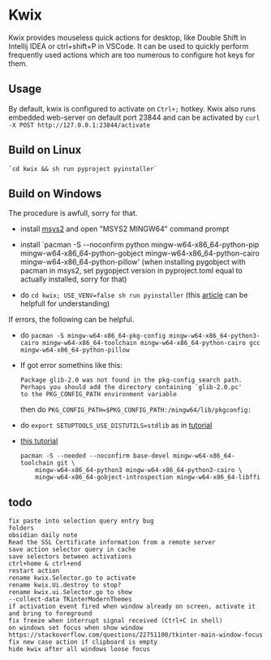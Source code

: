 # Kwix

Kwix provides mouseless quick actions for desktop, like Double Shift in Intellij IDEA or ctrl+shift+P in VSCode.
It can be used to quickly perform frequently used actions which are too numerous to configure hot keys for them.

## Usage

By default, kwix is configured to activate on `Ctrl+;` hotkey.
Kwix also runs embedded web-server on default port 23844 and can be activated by `curl -X POST http://127.0.0.1:23844/activate`




## Build on Linux

	`cd kwix && sh run pyproject pyinstaller`

## Build on Windows

The procedure is awfull, sorry for that.

-	install [msys2](https://www.msys2.org/) and open "MSYS2 MINGW64" command prompt

-	install `pacman -S --noconfirm python mingw-w64-x86_64-python-pip mingw-w64-x86_64-python-gobject mingw-w64-x86_64-python-cairo mingw-w64-x86_64-python-pillow'
	(when installing pygobject with pacman in msys2, set pygopject version in pyproject.toml equal to actually installed, sorry for that)

-	do `cd kwix; USE_VENV=false sh run pyinstaller` (this [article](https://snarky.ca/why-you-should-use-python-m-pip/) can be helpfull for understanding)


If errors, the following can be helpful.

-	do `pacman -S mingw-w64-x86_64-pkg-config mingw-w64-x86_64-python3-cairo mingw-w64-x86_64-toolchain mingw-w64-x86_64-python-cairo gcc mingw-w64-x86_64-python-pillow`

-	If got error somethins like this:

		Package glib-2.0 was not found in the pkg-config search path.
		Perhaps you should add the directory containing `glib-2.0.pc'
		to the PKG_CONFIG_PATH environment variable

	then do `PKG_CONFIG_PATH=$PKG_CONFIG_PATH:/mingw64/lib/pkgconfig:`

-	do `export SETUPTOOLS_USE_DISTUTILS=stdlib` as in [tutorial](https://www.msys2.org/news/#2021-12-21-potential-incompatibilities-with-newer-python-setuptools)

-	[this tutorial](https://pygobject.readthedocs.io/en/latest/devguide/dev_environ.html#windows-logo-windows)

		pacman -S --needed --noconfirm base-devel mingw-w64-x86_64-toolchain git \
			mingw-w64-x86_64-python3 mingw-w64-x86_64-python3-cairo \
			mingw-w64-x86_64-gobject-introspection mingw-w64-x86_64-libffi


## todo

	fix paste into selection query entry bug
	folders
	obsidian daily note
	Read the SSL Certificate information from a remote server
	save action selector query in cache
	save selectors between activations
	ctrl+home & ctrl+end
	restart action
	rename kwix.Selector.go to activate
	rename kwix.Ui.destroy to stop?
	rename kwix.ui.Selector.go to show
	--collect-data TKinterModernThemes
	if activation event fired when window already on screen, activate it and bring to foreground
	fix freeze when interrupt signal received (Ctrl+C in shell)
	on windows set focus when show window
	https://stackoverflow.com/questions/22751100/tkinter-main-window-focus
	fix new case action if clipboard is empty
	hide kwix after all windows loose focus

	